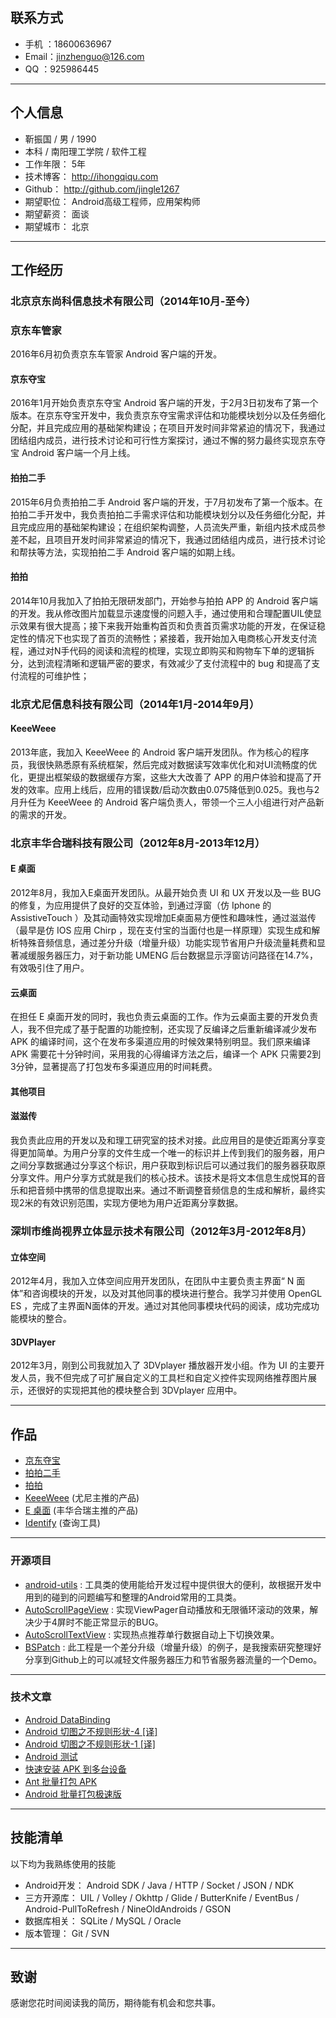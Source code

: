 
## 联系方式

- 手机  ：18600636967 
- Email：jinzhenguo@126.com 
- QQ   ：925986445 

---

## 个人信息

 - 靳振国 / 男 / 1990 
 - 本科 / 南阳理工学院 / 软件工程 
 - 工作年限： 5年
 - 技术博客： http://ihongqiqu.com
 - Github： http://github.com/jingle1267
 - 期望职位： Android高级工程师，应用架构师
 - 期望薪资： 面谈
 - 期望城市： 北京

---

## 工作经历

### 北京京东尚科信息技术有限公司（2014年10月-至今）

### 京东车管家
2016年6月初负责京东车管家 Android 客户端的开发。

#### 京东夺宝
2016年1月开始负责京东夺宝 Android 客户端的开发，于2月3日初发布了第一个版本。在京东夺宝开发中，我负责京东夺宝需求评估和功能模块划分以及任务细化分配，并且完成应用的基础架构建设；在项目开发时间非常紧迫的情况下，我通过团结组内成员，进行技术讨论和可行性方案探讨，通过不懈的努力最终实现京东夺宝 Android 客户端一个月上线。

#### 拍拍二手
2015年6月负责拍拍二手 Android 客户端的开发，于7月初发布了第一个版本。在拍拍二手开发中，我负责拍拍二手需求评估和功能模块划分以及任务细化分配，并且完成应用的基础架构建设；在组织架构调整，人员流失严重，新组内技术成员参差不起，且项目开发时间非常紧迫的情况下，我通过团结组内成员，进行技术讨论和帮扶等方法，实现拍拍二手 Android 客户端的如期上线。

#### 拍拍
2014年10月我加入了拍拍无限研发部门，开始参与拍拍 APP 的 Android 客户端的开发。我从修改图片加载显示速度慢的问题入手，通过使用和合理配置UIL使显示效果有很大提高；接下来我开始重构首页和负责首页需求功能的开发，在保证稳定性的情况下也实现了首页的流畅性；紧接着，我开始加入电商核心开发支付流程，通过对N手代码的阅读和流程的梳理，实现立即购买和购物车下单的逻辑拆分，达到流程清晰和逻辑严密的要求，有效减少了支付流程中的 bug 和提高了支付流程的可维护性；

### 北京尤尼信息科技有限公司（2014年1月-2014年9月）

#### KeeeWeee
2013年底，我加入 KeeeWeee 的 Android 客户端开发团队。作为核心的程序员，我很快熟悉原有系统框架，然后完成对数据读写效率优化和对UI流畅度的优化，更提出框架级的数据缓存方案，这些大大改善了 APP 的用户体验和提高了开发的效率。应用上线后，应用的错误数/启动次数由0.075降低到0.025。我也与2月升任为 KeeeWeee 的 Android 客户端负责人，带领一个三人小组进行对产品新的需求的开发。
 
### 北京丰华合瑞科技有限公司（2012年8月-2013年12月）

#### E 桌面 
2012年8月，我加入E桌面开发团队。从最开始负责 UI 和 UX 开发以及一些 BUG 的修复，为应用提供了良好的交互体验，到通过浮窗（仿 Iphone 的 AssistiveTouch ）及其动画特效实现增加E桌面易方便性和趣味性，通过滋滋传（最早是仿 IOS 应用 Chirp ，现在支付宝的当面付也是一样原理）实现生成和解析特殊音频信息，通过差分升级（增量升级）功能实现节省用户升级流量耗费和显著减缓服务器压力，对于新功能 UMENG 后台数据显示浮窗访问路径在14.7%，有效吸引住了用户。

#### 云桌面 
在担任 E 桌面开发的同时，我也负责云桌面的工作。作为云桌面主要的开发负责人，我不但完成了基于配置的功能控制，还实现了反编译之后重新编译减少发布 APK 的编译时间，这个在发布多渠道应用的时候效果特别明显。我们原来编译 APK 需要花十分钟时间，采用我的心得编译方法之后，编译一个 APK 只需要2到3分钟，显著提高了打包发布多渠道应用的时间耗费。

#### 其他项目

#### 滋滋传 
我负责此应用的开发以及和理工研究室的技术对接。此应用目的是使近距离分享变得更加简单。为用户分享的文件生成一个唯一的标识并上传到我们的服务器，用户之间分享数据通过分享这个标识，用户获取到标识后可以通过我们的服务器获取原分享文件。用户分享方式就是我们的核心技术。该技术是将文本信息生成悦耳的音乐和把音频中携带的信息提取出来。通过不断调整音频信息的生成和解析，最终实现2米的有效识别范围，实现方便地为用户近距离分享数据。

### 深圳市维尚视界立体显示技术有限公司（2012年3月-2012年8月）

#### 立体空间 
2012年4月，我加入立体空间应用开发团队，在团队中主要负责主界面“ N 面体”和咨询模块的开发，以及对其他同事的模块进行整合。我学习并使用 OpenGL ES ，完成了主界面N面体的开发。通过对其他同事模块代码的阅读，成功完成功能模块的整合。

#### 3DVPlayer 
2012年3月，刚到公司我就加入了 3DVplayer 播放器开发小组。作为 UI 的主要开发人员，我不但完成了可扩展自定义的工具栏和自定义控件实现网络推荐图片展示，还很好的实现把其他的模块整合到 3DVplayer 应用中。

---

## 作品
 - [京东夺宝](http://fir.im/jddbd) 
 - [拍拍二手](http://fir.im/pp2) 
 - [拍拍](http://www.wandoujia.com/apps/com.jd.paipai) 
 - [KeeeWeee](https://play.google.com/store/apps/details?id=com.keeeweee) (尤尼主推的产品)
 - [E 桌面](http://www.wandoujia.com/apps/com.fhhr.launcherEx) (丰华合瑞主推的产品)
 - [Identify](http://fir.im/ids) (查询工具)

---

### 开源项目

 - [android-utils](https://github.com/jingle1267/android-utils) : 工具类的使用能给开发过程中提供很大的便利，故根据开发中用到的碰到的问题编写和整理的Android常用的工具类。
 - [AutoScrollPageView](https://github.com/jingle1267/AutoScrollPageView) : 实现ViewPager自动播放和无限循环滚动的效果，解决少于4屏时不能正常显示的BUG。
 - [AutoScrollTextView](https://github.com/jingle1267/AutoScrollTextView) : 实现热点推荐单行数据自动上下切换效果。
 - [BSPatch](https://github.com/jingle1267/BSPatch) : 此工程是一个差分升级（增量升级）的例子，是我搜索研究整理好分享到Github上的可以减轻文件服务器压力和节省服务器流量的一个Demo。

---

### 技术文章

- [Android DataBinding](http://ihongqiqu.com/tags/Android-DataBinding/)
- [Android 切图之不规则形状-4 [译]](http://ihongqiqu.com/blog/2014/08/02/irregular-shapes-part-4/)
- [Android 切图之不规则形状-1 [译]](http://ihongqiqu.com/blog/2014/07/22/test-github2/)
- [Android 测试](http://ihongqiqu.com/categories/Android%E6%B5%8B%E8%AF%95/)
- [快速安装 APK 到多台设备](http://ihongqiqu.com/blog/2014/07/22/test-github/)
- [Ant 批量打包 APK](http://ihongqiqu.com/blog/2015/05/18/make-packages/)
- [Android 批量打包极速版](http://ihongqiqu.com/blog/2015/07/16/android-mutiple-channel-build/)

---

## 技能清单
以下均为我熟练使用的技能

- Android开发： Android SDK / Java  / HTTP / Socket / JSON / NDK
- 三方开源库： UIL / Volley / Okhttp / Glide / ButterKnife / EventBus / Android-PullToRefresh / NineOldAndroids /  GSON
- 数据库相关： SQLite / MySQL / Oracle 
- 版本管理： Git / SVN

---

## 致谢
感谢您花时间阅读我的简历，期待能有机会和您共事。

<script type="text/javascript">
	document.getElementsByClassName('btn')[0].style.visibility="hidden";
	document.getElementsByClassName('btn')[1].style.visibility="hidden";
 document.getElementsByClassName('btn')[2].style.visibility="hidden";
</script>
